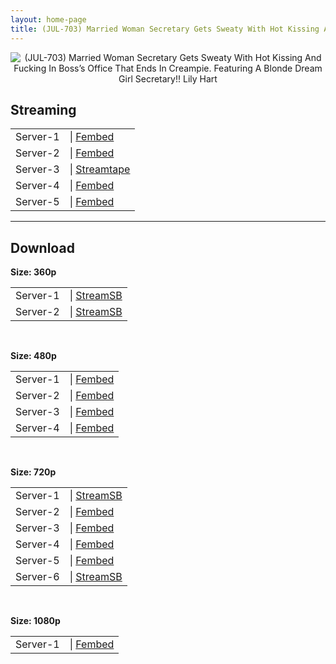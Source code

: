 ```yaml
---
layout: home-page
title: (JUL-703) Married Woman Secretary Gets Sweaty With Hot Kissing And Fucking In Boss’s Office That Ends In Creampie. Featuring A Blonde Dream Girl Secretary!! Lily Hart
---
```

<center>
<img src="https://cdn.javsts.com/wp-content/uploads/2021/09/jul703pl.jpg" alt="(JUL-703) Married Woman Secretary Gets Sweaty With Hot Kissing And Fucking In Boss’s Office That Ends In Creampie. Featuring A Blonde Dream Girl Secretary!! Lily Hart">
</center>
<h2>Streaming</h2>
<table><tbody>
<tr>
<td>Server-1</td>
<td>| <a href="" target="_blank">Fembed</a></td>
</tr>
<tr>
<td>Server-2</td>
<td>| <a href="" target="_blank">Fembed</a></td>
</tr>
<tr>
<td>Server-3</td>
<td>| <a href="" target="_blank">Streamtape</a></td>
</tr>
<tr>
<td>Server-4</td>
<td>| <a href="" target="_blank">Fembed</a></td>
</tr>
<tr>
<td>Server-5</td>
<td>| <a href="" target="_blank">Fembed</a></td>
</tr>
</tbody></table>

<hr />

<h2>Download</h2>
<b>Size: 360p</b>
<table><tbody>
<tr>
<td>Server-1</td>
<td>| <a target="_blank" href="https://streamsb.net/d/4lzxlrkh2die.html">StreamSB</a></td>
</tr>
<tr>
<td>Server-2</td>
<td>| <a target="_blank" href="">StreamSB</a></td>
</tr>
</tbody></table>

<br />

<b>Size: 480p</b>
<table><tbody>
<tr>
<td>Server-1</td>
<td>| <a href="" target="_blank">Fembed</a></td>
</tr>
<tr>
<td>Server-2</td>
<td>| <a href="" target="_blank">Fembed</a></td>
</tr>
<tr>
<td>Server-3</td>
<td>| <a href="" target="_blank">Fembed</a></td>
</tr>
<tr>
<td>Server-4</td>
<td>| <a href="" target="_blank">Fembed</a></td>
</tr>
</tbody></table>

<br />

<b>Size: 720p</b>
<table><tbody>
<tr>
<td>Server-1</td>
<td>| <a href="https://streamsb.net/d/4lzxlrkh2die.html" target="_blank">StreamSB</a></td>
</tr>
<tr>
<td>Server-2</td>
<td>| <a href="" target="_blank">Fembed</a></td>
</tr>
<tr>
<td>Server-3</td>
<td>| <a href="" target="_blank">Fembed</a></td>
</tr>
<tr>
<td>Server-4</td>
<td>| <a href="" target="_blank">Fembed</a></td>
</tr>
<tr>
<td>Server-5</td>
<td>| <a href="" target="_blank">Fembed</a></td>
</tr>
<tr>
<td>Server-6</td>
<td>| <a target="_blank" href="">StreamSB</a></td>
</tr>
</tbody></table>

<br />

<b>Size: 1080p</b>
<table><tbody>
<tr>
<td>Server-1</td>
<td>| <a href="" target="_blank">Fembed</a></td>
</tr>
</tbody></table>
